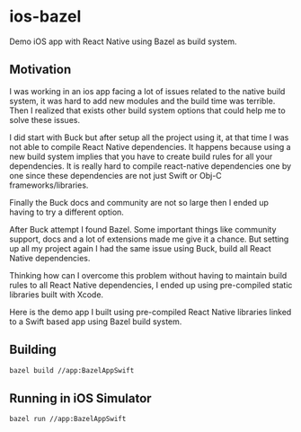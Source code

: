 # ios-bazel
Demo iOS app with React Native using Bazel as build system.

## Motivation

I was working in an ios app facing a lot of issues related to the native build system, it was hard to add new modules and the build time was terrible.
Then I realized that exists other build system options that could help me to solve these issues.

I did start with Buck but after setup all the project using it, at that time I was not able to compile React Native dependencies. It happens because using a new build system implies that you have to create build rules for all your dependencies. It is really hard to compile react-native dependencies one by one since these dependencies are not just Swift or Obj-C frameworks/libraries.

Finally the Buck docs and community are not so large then I ended up having to try a different option.

After Buck attempt I found Bazel. 
Some important things like community support, docs and a lot of extensions made me give it a chance. But setting up all my project again I had the same issue using Buck, build all React Native dependencies.

Thinking how can I overcome this problem without having to maintain build rules to all React Native dependencies, I ended up using pre-compiled static libraries built with Xcode.

Here is the demo app I built using pre-compiled React Native libraries linked to a Swift based app using Bazel build system.

## Building

```bash
bazel build //app:BazelAppSwift
```

## Running in iOS Simulator

```bash
bazel run //app:BazelAppSwift
```

